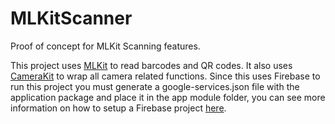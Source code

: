 # MLKitScanner
Proof of concept for MLKit Scanning features.

This project uses [MLKit](https://firebase.google.com/docs/ml-kit/read-barcodes) to read barcodes and QR codes. It also uses [CameraKit](https://github.com/CameraKit/camerakit-android) to wrap all camera related functions.
Since this uses Firebase to run this project you must generate a google-services.json file with the application 
package and place it in the app module folder, you can see more information on how to setup a Firebase project [here](https://firebase.google.com/docs/android/setup?hl=es-419).
